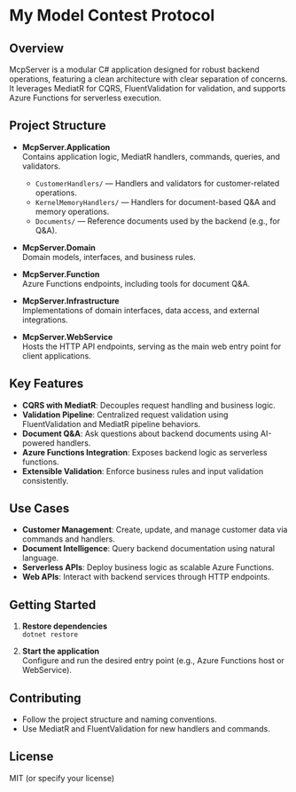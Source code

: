 # My Model Contest Protocol

## Overview

McpServer is a modular C# application designed for robust backend operations, featuring a clean architecture with clear separation of concerns. It leverages MediatR for CQRS, FluentValidation for validation, and supports Azure Functions for serverless execution.

## Project Structure

- **McpServer.Application**  
  Contains application logic, MediatR handlers, commands, queries, and validators.
  - `CustomerHandlers/` — Handlers and validators for customer-related operations.
  - `KernelMemoryHandlers/` — Handlers for document-based Q\&A and memory operations.
  - `Documents/` — Reference documents used by the backend (e.g., for Q\&A).

- **McpServer.Domain**  
  Domain models, interfaces, and business rules.

- **McpServer.Function**  
  Azure Functions endpoints, including tools for document Q\&A.

- **McpServer.Infrastructure**  
  Implementations of domain interfaces, data access, and external integrations.

- **McpServer.WebService**  
  Hosts the HTTP API endpoints, serving as the main web entry point for client applications.

## Key Features

- **CQRS with MediatR**: Decouples request handling and business logic.
- **Validation Pipeline**: Centralized request validation using FluentValidation and MediatR pipeline behaviors.
- **Document Q\&A**: Ask questions about backend documents using AI-powered handlers.
- **Azure Functions Integration**: Exposes backend logic as serverless functions.
- **Extensible Validation**: Enforce business rules and input validation consistently.

## Use Cases

- **Customer Management**: Create, update, and manage customer data via commands and handlers.
- **Document Intelligence**: Query backend documentation using natural language.
- **Serverless APIs**: Deploy business logic as scalable Azure Functions.
- **Web APIs**: Interact with backend services through HTTP endpoints.

## Getting Started

1. **Restore dependencies**  
   `dotnet restore`

2. **Start the application**  
   Configure and run the desired entry point (e.g., Azure Functions host or WebService).

## Contributing

- Follow the project structure and naming conventions.
- Use MediatR and FluentValidation for new handlers and commands.

## License

MIT (or specify your license)